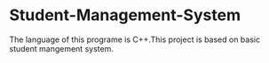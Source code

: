 # Student-Management-System
The language of this programe is C++.This project is based on basic student mangement system.
